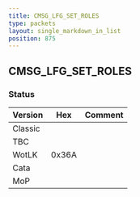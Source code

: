 ```yaml
---
title: CMSG_LFG_SET_ROLES
type: packets
layout: single_markdown_in_list
position: 875
---
```


## CMSG_LFG_SET_ROLES

### Status

Version    | Hex        | Comment
---------- | ---------- | ---------- 
Classic    |            |
TBC        |            |
WotLK      | 0x36A      |
Cata       |            |
MoP        |            |